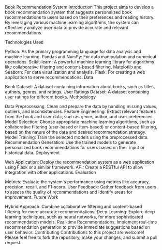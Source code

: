 Book Recommendation System
Introduction
This project aims to develop a book recommendation system that suggests personalized book recommendations to users based on their preferences and reading history. By leveraging various machine learning algorithms, the system can effectively analyze user data to provide accurate and relevant recommendations.

Technologies Used

Python: As the primary programming language for data analysis and machine learning.
Pandas and NumPy: For data manipulation and numerical operations.
Scikit-learn: A powerful machine learning library for algorithms like collaborative filtering and content-based filtering.
Matplotlib and Seaborn: For data visualization and analysis.
Flask: For creating a web application to serve recommendations.
Data

Book Dataset: A dataset containing information about books, such as titles, authors, genres, and ratings.
User Ratings Dataset: A dataset containing user ratings for different books.
Methodology

Data Preprocessing: Clean and prepare the data by handling missing values, outliers, and inconsistencies.
Feature Engineering: Extract relevant features from the book and user data, such as genre, author, and user preferences.
Model Selection: Choose appropriate machine learning algorithms, such as collaborative filtering (user-based or item-based) or content-based filtering, based on the nature of the data and desired recommendation strategy.
Model Training: Train the selected models using the preprocessed data.
Recommendation Generation: Use the trained models to generate personalized book recommendations for users based on their input or historical data.
Deployment

Web Application: Deploy the recommendation system as a web application using Flask or a similar framework.
API: Create a RESTful API to allow integration with other applications.
Evaluation

Metrics: Evaluate the system's performance using metrics like accuracy, precision, recall, and F1-score.
User Feedback: Gather feedback from users to assess the quality of recommendations and identify areas for improvement.
Future Work

Hybrid Approach: Combine collaborative filtering and content-based filtering for more accurate recommendations.
Deep Learning: Explore deep learning techniques, such as neural networks, for more sophisticated recommendation models.
Real-time Recommendations: Implement real-time recommendation generation to provide immediate suggestions based on user behavior.
Contributing
Contributions to this project are welcome! Please feel free to fork the repository, make your changes, and submit a pull request.
